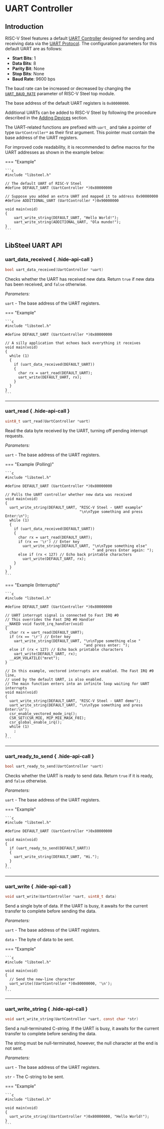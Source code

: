 # UART Controller

## Introduction

RISC-V Steel features a default [UART Controller](../hardware/uart.md) designed for sending and receiving data via the [UART Protocol](https://en.wikipedia.org/wiki/Universal_asynchronous_receiver-transmitter). The configuration parameters for this default UART are as follows:

- **Start Bits**: 1
- **Data Bits**: 8
- **Parity Bit**: None
- **Stop Bits**: None
- **Baud Rate**: 9600 bps

The baud rate can be increased or decreased by changing the [`UART_BAUD_RATE`](../hardware/index.md#configuration) parameter of RISC-V Steel top module.

The base address of the default UART registers is `0x80000000`. 

Additional UARTs can be added to RISC-V Steel by following the procedure described in the [Adding Devices](../hardware/index.md#adding-devices) section.

The UART-related functions are prefixed with `uart_` and take a pointer of type `UartController*` as their first argument. This pointer must contain the base address of the UART registers.

For improved code readability, it is recommended to define macros for the UART addresses as shown in the example below:

=== "Example"

    ```c
    #include "libsteel.h"

    // The default UART of RISC-V Steel
    #define DEFAULT_UART (UartController *)0x80000000

    // Suppose you added an extra UART and mapped it to address 0x90000000
    #define ADDITIONAL_UART (UartController *)0x90000000

    void main(void)
    {        
        uart_write_string(DEFAULT_UART, "Hello World!");
        uart_write_string(ADDITIONAL_UART, "Ola mundo!");
    }
    ```

<div id="api-reference" markdown>

## LibSteel UART API

### uart_data_received { .hide-api-call }

```c title="Function uart_data_received"
bool uart_data_received(UartController *uart)
```

<div class="api-doc-text" markdown>

Checks whether the UART has received new data. Return `true` if new data has been received, and `false` otherwise.

_Parameters:_

`uart` - The base address of the UART registers.

</div>

=== "Example"

    ```c
    #include "libsteel.h"

    #define DEFAULT_UART (UartController *)0x80000000

    // A silly application that echoes back everything it receives
    void main(void)
    {
      while (1)
      {
        if (uart_data_received(DEFAULT_UART))
        {
          char rx = uart_read(DEFAULT_UART);
          uart_write(DEFAULT_UART, rx);
        }
      }
    }
    ```

---

### uart_read { .hide-api-call }

```c title="Function uart_read"
uint8_t uart_read(UartController *uart)
```

<div class="api-doc-text" markdown>

Read the data byte received by the UART, turning off pending interrupt requests.

_Parameters:_

`uart` - The base address of the UART registers.

</div>

=== "Example (Polling)"

    ```c
    #include "libsteel.h"

    #define DEFAULT_UART (UartController *)0x80000000

    // Polls the UART controller whether new data was received
    void main(void)
    {
      uart_write_string(DEFAULT_UART, "RISC-V Steel - UART example"
                                      "\n\nType something and press Enter:\n");
      while (1)
      {
        if (uart_data_received(DEFAULT_UART))
        {
          char rx = uart_read(DEFAULT_UART);
          if (rx == '\r') // Enter key
            uart_write_string(DEFAULT_UART, "\n\nType something else"
                                            " and press Enter again: ");
          else if (rx < 127) // Echo back printable characters
            uart_write(DEFAULT_UART, rx);
        }
      }
    }
    ```

=== "Example (Interrupts)"

    ```c
    #include "libsteel.h"

    #define DEFAULT_UART (UartController *)0x80000000

    // UART interrupt signal is connected to Fast IRQ #0
    // This overrides the Fast IRQ #0 Handler
    __NAKED void fast0_irq_handler(void)
    {
      char rx = uart_read(DEFAULT_UART);
      if (rx == '\r') // Enter key
        uart_write_string(DEFAULT_UART, "\n\nType something else "
                                        "and press enter: ");
      else if (rx < 127) // Echo back printable characters
        uart_write(DEFAULT_UART, rx);
      __ASM_VOLATILE("mret");
    }

    // In this example, vectored interrupts are enabled. The Fast IRQ #0 line,
    // used by the default UART, is also enabled.
    // The main function enters into an infinite loop waiting for UART interrupts
    void main(void)
    {
      uart_write_string(DEFAULT_UART, "RISC-V Steel - UART demo");
      uart_write_string(DEFAULT_UART, "\n\nType something and press Enter:\n");
      csr_enable_vectored_mode_irq();
      CSR_SET(CSR_MIE, MIP_MIE_MASK_F0I);
      csr_global_enable_irq();
      while (1)
        ;
    }
    ```

---

### uart_ready_to_send { .hide-api-call }

```c title="Function uart_ready_to_send"
bool uart_ready_to_send(UartController *uart)
```

<div class="api-doc-text" markdown>

Checks whether the UART is ready to send data. Return `true` if it is ready, and `false` otherwise.

_Parameters:_

`uart` - The base address of the UART registers.

</div>

=== "Example"

    ```c
    #include "libsteel.h"

    #define DEFAULT_UART (UartController *)0x80000000

    void main(void)
    {
      if (uart_ready_to_send(DEFAULT_UART))
      {
        uart_write_string(DEFAULT_UART, "Hi.");
      }
    }
    ```

---

### uart_write { .hide-api-call }

```c title="Function uart_write"
void uart_write(UartController *uart, uint8_t data)
```

<div class="api-doc-text" markdown>

Send a single byte of data. If the UART is busy, it awaits for the current transfer to complete before sending the data.

_Parameters:_

`uart` - The base address of the UART registers.

`data` - The byte of data to be sent.

</div>

=== "Example"

    ```c
    #include "libsteel.h"

    void main(void)
    {
      // Send the new-line character
      uart_write((UartController *)0x80000000, '\n');
    }
    ```

---

### uart_write_string { .hide-api-call }

```c title="Function uart_write_string"
void uart_write_string(UartController *uart, const char *str)
```

<div class="api-doc-text" markdown>

Send a null-terminated C-string. If the UART is busy, it awaits for the current transfer to complete before sending the data.

The string must be null-terminated, however, the null character at the end is not sent.

_Parameters:_

`uart` - The base address of the UART registers.

`str` - The C-string to be sent.

</div>

=== "Example"

    ```c
    #include "libsteel.h"

    void main(void)
    {
      uart_write_string((UartController *)0x80000000, "Hello World!");
    }
    ```

</div>

</br>
</br>